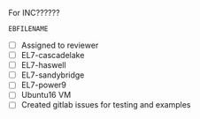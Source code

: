 For INC??????

`EBFILENAME`
* [ ] Assigned to reviewer
* [ ] EL7-cascadelake
* [ ] EL7-haswell
* [ ] EL7-sandybridge
* [ ] EL7-power9
* [ ] Ubuntu16 VM
* [ ] Created gitlab issues for testing and examples
